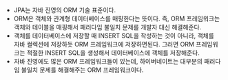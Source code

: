- JPA는 자바 진영의 ORM 기술 표준이다.
- ORM은 객체와 관계형 데이터베이스를 매핑한다는 뜻이다. 즉, ORM 프레임워크는 객체와 테이블을 매핑해서 패러다임 불일치 문제를 개발자 대신 해결해준다.
- 객체를 데이터베이스에 저장할 때 INSERT SQL을 작성하는 것이 아니라, 객체를 자바 컬렉션에 저장하듯 ORM 프레임워크에 저장하면된다. 그러면 ORM 프레임워크는 적절한 INSERT SQL을 생성해서 데이터베이스에 객체를 저장해준다.
- 자바 진영에도 많은 ORM 프레임워크들이 있는데, 하이버네이트는 대부분의 패러다임 불일치 문제를 해결해주는 ORM 프레임워크이다.

